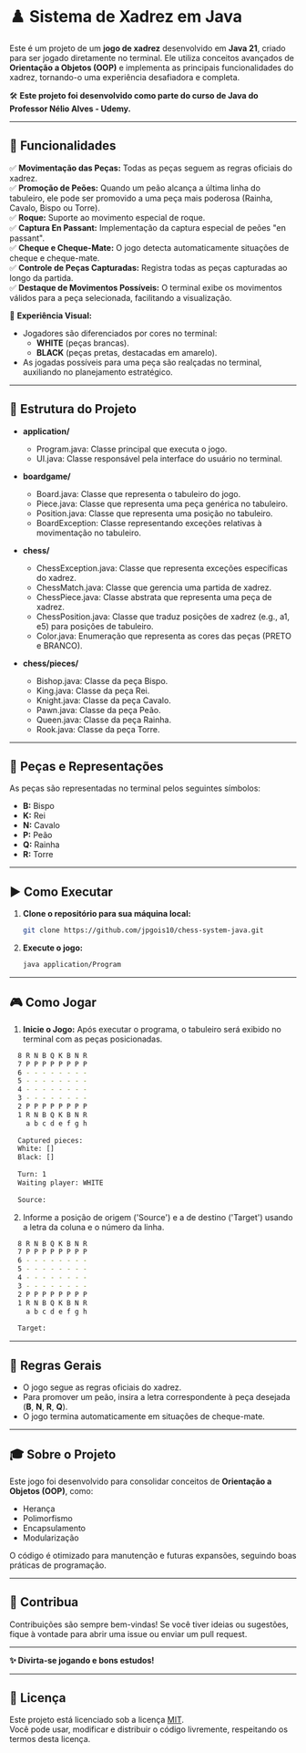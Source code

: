 # ♟️ Sistema de Xadrez em Java  

Este é um projeto de um **jogo de xadrez** desenvolvido em **Java 21**, criado para ser jogado diretamente no terminal. Ele utiliza conceitos avançados de **Orientação a Objetos (OOP)** e implementa as principais funcionalidades do xadrez, tornando-o uma experiência desafiadora e completa.  

🛠️ **Este projeto foi desenvolvido como parte do curso de Java do Professor Nélio Alves - Udemy.**  

---

## 🚀 Funcionalidades  

✅ **Movimentação das Peças:** Todas as peças seguem as regras oficiais do xadrez.  
✅ **Promoção de Peões:** Quando um peão alcança a última linha do tabuleiro, ele pode ser promovido a uma peça mais poderosa (Rainha, Cavalo, Bispo ou Torre).  
✅ **Roque:** Suporte ao movimento especial de roque.  
✅ **Captura En Passant:** Implementação da captura especial de peões "en passant".  
✅ **Cheque e Cheque-Mate:** O jogo detecta automaticamente situações de cheque e cheque-mate.  
✅ **Controle de Peças Capturadas:** Registra todas as peças capturadas ao longo da partida.  
✅ **Destaque de Movimentos Possíveis:** O terminal exibe os movimentos válidos para a peça selecionada, facilitando a visualização.  

🎨 **Experiência Visual:**  
- Jogadores são diferenciados por cores no terminal:  
  - **WHITE** (peças brancas).  
  - **BLACK** (peças pretas, destacadas em amarelo).  
- As jogadas possíveis para uma peça são realçadas no terminal, auxiliando no planejamento estratégico.  

---

## 📂 Estrutura do Projeto  

- **application/**
  - Program.java: Classe principal que executa o jogo.
  - UI.java: Classe responsável pela interface do usuário no terminal.
    
- **boardgame/**
  - Board.java: Classe que representa o tabuleiro do jogo.
  - Piece.java: Classe que representa uma peça genérica no tabuleiro.
  - Position.java: Classe que representa uma posição no tabuleiro.
  - BoardException: Classe representando exceções relativas à movimentação no tabuleiro.
    
- **chess/**
  - ChessException.java: Classe que representa exceções específicas do xadrez.
  - ChessMatch.java: Classe que gerencia uma partida de xadrez.
  - ChessPiece.java: Classe abstrata que representa uma peça de xadrez.
  - ChessPosition.java: Classe que traduz posições de xadrez (e.g., a1, e5) para posições de tabuleiro.
  - Color.java: Enumeração que representa as cores das peças (PRETO e BRANCO).
 
- **chess/pieces/**
  - Bishop.java: Classe da peça Bispo.
  - King.java: Classe da peça Rei.
  - Knight.java: Classe da peça Cavalo.
  - Pawn.java: Classe da peça Peão.
  - Queen.java: Classe da peça Rainha.
  - Rook.java: Classe da peça Torre.
  
---

## 🔑 Peças e Representações  

As peças são representadas no terminal pelos seguintes símbolos:  
- **B:** Bispo  
- **K:** Rei  
- **N:** Cavalo  
- **P:** Peão  
- **Q:** Rainha  
- **R:** Torre  

---

## ▶️ Como Executar  

1. **Clone o repositório para sua máquina local:**  
   ```bash
   git clone https://github.com/jpgois10/chess-system-java.git

2. **Execute o jogo:**
   ```bash
   java application/Program
   
---
## 🎮 Como Jogar

1. **Inicie o Jogo:** Após executar o programa, o tabuleiro será exibido no terminal com as peças posicionadas.
  ```bash
    8 R N B Q K B N R
    7 P P P P P P P P
    6 - - - - - - - -
    5 - - - - - - - -
    4 - - - - - - - -
    3 - - - - - - - -
    2 P P P P P P P P
    1 R N B Q K B N R
      a b c d e f g h
      
    Captured pieces:
    White: []
    Black: []
      
    Turn: 1
    Waiting player: WHITE
      
    Source:
  ```
     
2. Informe a posição de origem ('Source') e a de destino ('Target') usando a letra da coluna e o número da linha.
  ```bash
    8 R N B Q K B N R
    7 P P P P P P P P
    6 - - - - - - - -
    5 - - - - - - - -
    4 - - - - - - - -
    3 - - - - - - - -
    2 P P P P P P P P
    1 R N B Q K B N R
      a b c d e f g h
    
    Target:
  ```

---

## 📝 Regras Gerais  

- O jogo segue as regras oficiais do xadrez.  
- Para promover um peão, insira a letra correspondente à peça desejada (**B**, **N**, **R**, **Q**).  
- O jogo termina automaticamente em situações de cheque-mate.  

---

## 🎓 Sobre o Projeto  

Este jogo foi desenvolvido para consolidar conceitos de **Orientação a Objetos (OOP)**, como:  
- Herança  
- Polimorfismo  
- Encapsulamento  
- Modularização  

O código é otimizado para manutenção e futuras expansões, seguindo boas práticas de programação.  

---

## 🌟 Contribua  

Contribuições são sempre bem-vindas! Se você tiver ideias ou sugestões, fique à vontade para abrir uma issue ou enviar um pull request.  

---

**✨ Divirta-se jogando e bons estudos!**  

---

## 📜 Licença

Este projeto está licenciado sob a licença [MIT](https://opensource.org/licenses/MIT).  
Você pode usar, modificar e distribuir o código livremente, respeitando os termos desta licença.


